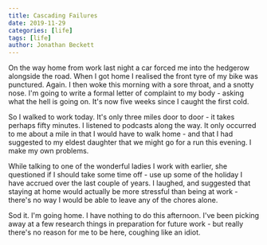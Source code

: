 ```yaml
---
title: Cascading Failures
date: 2019-11-29
categories: [life]
tags: [life]
author: Jonathan Beckett
---
```


On the way home from work last night a car forced me into the hedgerow alongside the road. When I got home I realised the front tyre of my bike was punctured. Again. I then woke this morning with a sore throat, and a snotty nose. I'm going to write a formal letter of complaint to my body - asking what the hell is going on. It's now five weeks since I caught the first cold.

So I walked to work today. It's only three miles door to door - it takes perhaps fifty minutes. I listened to podcasts along the way. It only occurred to me about a mile in that I would have to walk home - and that I had suggested to my eldest daughter that we might go for a run this evening. I make my own problems.

While talking to one of the wonderful ladies I work with earlier, she questioned if I should take some time off - use up some of the holiday I have accrued over the last couple of years. I laughed, and suggested that staying at home would actually be more stressful than being at work - there's no way I would be able to leave any of the chores alone.

Sod it. I'm going home. I have nothing to do this afternoon. I've been picking away at a few research things in preparation for future work - but really there's no reason for me to be here, coughing like an idiot.